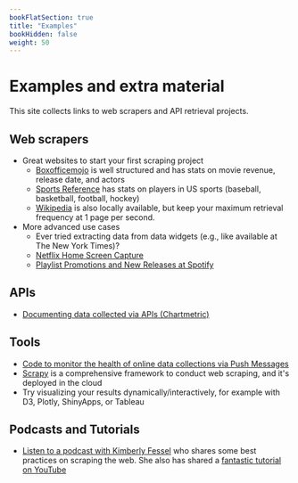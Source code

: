 ```yaml
---
bookFlatSection: true
title: "Examples"
bookHidden: false
weight: 50
---
```


# Examples and extra material

This site collects links to web scrapers and API retrieval projects.

## Web scrapers
- Great websites to start your first scraping project
  - [Boxofficemojo](https://boxofficemojo.com) is well structured and has stats on movie revenue, release date, and actors
  - [Sports Reference](https://www.sports-reference.com) has stats on players in US sports (baseball, basketball, football, hockey)
  - [Wikipedia](https://wikipedia.com) is also locally available, but keep your maximum retrieval frequency at 1 page per second.
- More advanced use cases
  - Ever tried extracting data from data widgets (e.g., like available at The New York Times)?
  - [Netflix Home Screen Capture](https://github.com/hannesdatta/data-netflix)
  - [Playlist Promotions and New Releases at Spotify](https://github.com/hannesdatta/data-spotify-playlists-releases)

## APIs
- [Documenting data collected via APIs (Chartmetric)](https://github.com/hannesdatta/data-spotify-playlist-ecosystem)

## Tools
- [Code to monitor the health of online data collections via Push Messages](https://github.com/hannesdatta/healthmonitor)
- [Scrapy](https://scrapy.com) is a comprehensive framework to conduct web scraping, and it's deployed in the cloud
- Try visualizing your results dynamically/interactively, for example with D3, Plotly, ShinyApps, or Tableau

## Podcasts and Tutorials
- [Listen to a podcast with Kimberly Fessel](https://realpython.com/podcasts/rpp/12/) who shares some best practices on scraping the web. She also has shared a [fantastic tutorial on YouTube](https://www.youtube.com/watch?v=RUQWPJ1T6Zc&t=190s)
